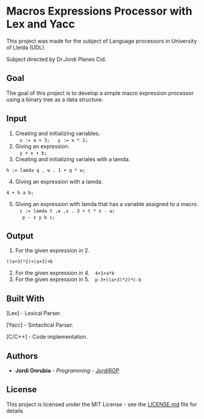 # Macros Expressions Processor with Lex and Yacc
This project was made for the subject of Language processors in University of Lleida (UDL).

Subject directed by Dr.Jordi Planes Cid.

## Goal
The goal of this project is to develop a simple macro expression processor using a binary tree as a data structure.

## Input
1. Creating and initializing variables.  
  ```
  x := a + 3;  
  y := x * 2;
  ```
2. Giving an expression.  
  ```
   y + x + b;
  ```
3. Creating and initializing variales with a lamda.
  ```
  h := lamda q , w . 1 + q * w;
  ```
4. Giving an expression with a lamda.
  ```
  4 + h a b;
  ```
5. Giving an expression with lamda that has a variable assigned to a macro.  
  ```
  z := lamda t ,w ,s . 3 + t * s - w;  
  ```  
  ```
  p - z y b c;
  ```
## Output
1. For the given expression in 2.
  ```
  ((a+3)*2)+(a+3)+b
  ```
2. For the given expression in 4.
  ```
  4+1+a*b
  ```
3. For the given expression in 5.
  ```
  p-3+((a+3)*2)*c-b
  ```
  
## Built With
[Lex] - Lexical Parser.

[Yacc] - Sintactical Parser.

[C/C++] - Code implementation.

## Authors
* **Jordi Onrubia** - *Programming* - [JordiROP](https://github.com/JordiROP)

## License

This project is licensed under the MIT License - see the [LICENSE.md](https://github.com/JordiROP/MacrosExpressionsProcessor-Lex-Yacc/blob/master/LICENSE) file for details
